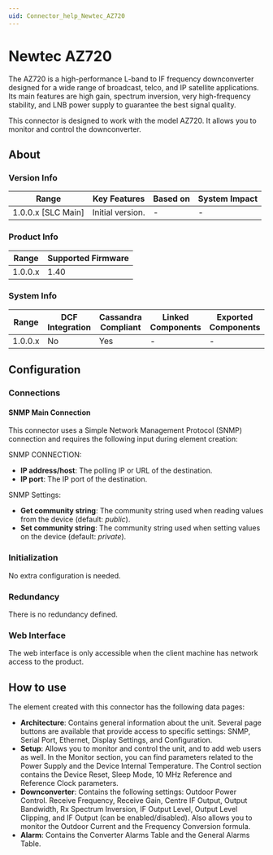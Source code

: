 ```yaml
---
uid: Connector_help_Newtec_AZ720
---
```


# Newtec AZ720

The AZ720 is a high-performance L-band to IF frequency downconverter designed for a wide range of broadcast, telco, and IP satellite applications. Its main features are high gain, spectrum inversion, very high-frequency stability, and LNB power supply to guarantee the best signal quality.

This connector is designed to work with the model AZ720. It allows you to monitor and control the downconverter.

## About

### Version Info

| Range                | Key Features     | Based on     | System Impact     |
|----------------------|------------------|--------------|-------------------|
| 1.0.0.x \[SLC Main\] | Initial version. | \-           | \-                |

### Product Info

| Range     | Supported Firmware     |
|-----------|------------------------|
| 1.0.0.x   | 1.40                   |

### System Info

| Range     | DCF Integration     | Cassandra Compliant     | Linked Components     | Exported Components     |
|-----------|---------------------|-------------------------|-----------------------|-------------------------|
| 1.0.0.x   | No                  | Yes                     | \-                    | \-                      |

## Configuration

### Connections

#### SNMP Main Connection

This connector uses a Simple Network Management Protocol (SNMP) connection and requires the following input during element creation:

SNMP CONNECTION:

- **IP address/host**: The polling IP or URL of the destination.
- **IP port**: The IP port of the destination.

SNMP Settings:

- **Get community string**: The community string used when reading values from the device (default: *public*).
- **Set community string**: The community string used when setting values on the device (default: *private*).

### Initialization

No extra configuration is needed.

### Redundancy

There is no redundancy defined.

### Web Interface

The web interface is only accessible when the client machine has network access to the product.

## How to use

The element created with this connector has the following data pages:

- **Architecture**: Contains general information about the unit. Several page buttons are available that provide access to specific settings: SNMP, Serial Port, Ethernet, Display Settings, and Configuration.
- **Setup**: Allows you to monitor and control the unit, and to add web users as well. In the Monitor section, you can find parameters related to the Power Supply and the Device Internal Temperature. The Control section contains the Device Reset, Sleep Mode, 10 MHz Reference and Reference Clock parameters.
- **Downconverter**: Contains the following settings: Outdoor Power Control. Receive Frequency, Receive Gain, Centre IF Output, Output Bandwidth, Rx Spectrum Inversion, IF Output Level, Output Level Clipping, and IF Output (can be enabled/disabled). Also allows you to monitor the Outdoor Current and the Frequency Conversion formula.
- **Alarm**: Contains the Converter Alarms Table and the General Alarms Table.

